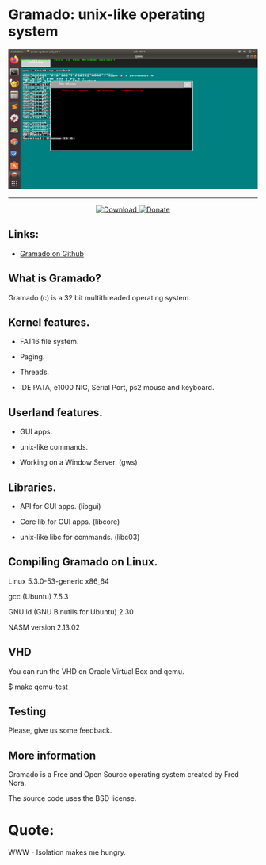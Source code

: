 # Gramado: unix-like operating system

<p align=center>
  <a href="https://github.com/frednora/gramado">
    <img alt="Gramado" src="https://github.com/gramado/img/blob/master/gramado2.png">
  </a>
</p>

---

<p align=center>
  <a href="https://github.com/frednora/gramado/archive/master.zip">
  <img alt="Download " src="https://img.shields.io/badge/Download-latest-green.svg">
  </a>
  <a href="https://gramado.github.io/projects">
    <img alt="Donate" src="https://img.shields.io/badge/%24-Donate-orange.svg">
  </a>
</p>

## Links:

- [Gramado on Github](https://github.com/frednora/gramado)


## What is Gramado?

Gramado (c) is a 32 bit multithreaded operating system.


## Kernel features.

- FAT16 file system.

- Paging.

- Threads.

- IDE PATA, e1000 NIC, Serial Port, ps2 mouse and keyboard.

## Userland features.

- GUI apps.

- unix-like commands.

- Working on a Window Server. (gws)

## Libraries.

- API for GUI apps. (libgui)

- Core lib for GUI apps. (libcore)

- unix-like libc for commands. (libc03)


## Compiling Gramado on Linux.

Linux 5.3.0-53-generic x86_64

gcc (Ubuntu) 7.5.3

GNU ld (GNU Binutils for Ubuntu) 2.30

NASM version 2.13.02


## VHD

You can run the VHD on Oracle Virtual Box and qemu.

$ make qemu-test


## Testing

Please, give us some feedback.


## More information

Gramado is a Free and Open Source operating system created by Fred Nora.

The source code uses the BSD license.

# Quote:

WWW - Isolation makes me hungry.
